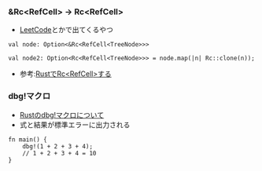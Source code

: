 
### &Rc<RefCell<T>> -> Rc<RefCell<T>>

- [LeetCode](https://leetcode.com/problems/merge-two-binary-trees/)とかで出てくるやつ

```
val node: Option<&Rc<RefCell<TreeNode>>>

val node2: Option<Rc<RefCell<TreeNode>>> = node.map(|n| Rc::clone(n));
```

- 参考:[RustでRc<RefCell<T>>する](https://qiita.com/komasayuki/items/c63887103f5039f8279f)

### dbg!マクロ
  
- [Rustのdbg!マクロについて](https://zenn.dev/masinc/articles/rust-macro-dbg)
- 式と結果が標準エラーに出力される  

```
fn main() {
    dbg!(1 + 2 + 3 + 4);
    // 1 + 2 + 3 + 4 = 10 
}
```
  
